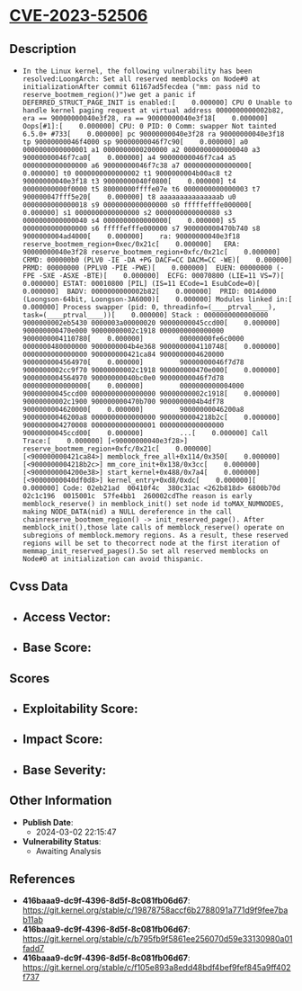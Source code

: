 
# [CVE-2023-52506](https://cve.mitre.org/cgi-bin/cvename.cgi?name=CVE-2023-52506)

## Description

- `In the Linux kernel, the following vulnerability has been resolved:LoongArch: Set all reserved memblocks on Node#0 at initializationAfter commit 61167ad5fecdea ("mm: pass nid to reserve_bootmem_region()")we get a panic if DEFERRED_STRUCT_PAGE_INIT is enabled:[    0.000000] CPU 0 Unable to handle kernel paging request at virtual address 0000000000002b82, era == 90000000040e3f28, ra == 90000000040e3f18[    0.000000] Oops[#1]:[    0.000000] CPU: 0 PID: 0 Comm: swapper Not tainted 6.5.0+ #733[    0.000000] pc 90000000040e3f28 ra 90000000040e3f18 tp 90000000046f4000 sp 90000000046f7c90[    0.000000] a0 0000000000000001 a1 0000000000200000 a2 0000000000000040 a3 90000000046f7ca0[    0.000000] a4 90000000046f7ca4 a5 0000000000000000 a6 90000000046f7c38 a7 0000000000000000[    0.000000] t0 0000000000000002 t1 9000000004b00ac8 t2 90000000040e3f18 t3 90000000040f0800[    0.000000] t4 00000000000f0000 t5 80000000ffffe07e t6 0000000000000003 t7 900000047fff5e20[    0.000000] t8 aaaaaaaaaaaaaaab u0 0000000000000018 s9 0000000000000000 s0 fffffefffe000000[    0.000000] s1 0000000000000000 s2 0000000000000080 s3 0000000000000040 s4 0000000000000000[    0.000000] s5 0000000000000000 s6 fffffefffe000000 s7 900000000470b740 s8 9000000004ad4000[    0.000000]    ra: 90000000040e3f18 reserve_bootmem_region+0xec/0x21c[    0.000000]   ERA: 90000000040e3f28 reserve_bootmem_region+0xfc/0x21c[    0.000000]  CRMD: 000000b0 (PLV0 -IE -DA +PG DACF=CC DACM=CC -WE)[    0.000000]  PRMD: 00000000 (PPLV0 -PIE -PWE)[    0.000000]  EUEN: 00000000 (-FPE -SXE -ASXE -BTE)[    0.000000]  ECFG: 00070800 (LIE=11 VS=7)[    0.000000] ESTAT: 00010800 [PIL] (IS=11 ECode=1 EsubCode=0)[    0.000000]  BADV: 0000000000002b82[    0.000000]  PRID: 0014d000 (Loongson-64bit, Loongson-3A6000)[    0.000000] Modules linked in:[    0.000000] Process swapper (pid: 0, threadinfo=(____ptrval____), task=(____ptrval____))[    0.000000] Stack : 0000000000000000 9000000002eb5430 0000003a00000020 90000000045ccd00[    0.000000]         900000000470e000 90000000002c1918 0000000000000000 9000000004110780[    0.000000]         00000000fe6c0000 0000000480000000 9000000004b4e368 9000000004110748[    0.000000]         0000000000000000 900000000421ca84 9000000004620000 9000000004564970[    0.000000]         90000000046f7d78 9000000002cc9f70 90000000002c1918 900000000470e000[    0.000000]         9000000004564970 90000000040bc0e0 90000000046f7d78 0000000000000000[    0.000000]         0000000000004000 90000000045ccd00 0000000000000000 90000000002c1918[    0.000000]         90000000002c1900 900000000470b700 9000000004b4df78 9000000004620000[    0.000000]         90000000046200a8 90000000046200a8 0000000000000000 9000000004218b2c[    0.000000]         9000000004270008 0000000000000001 0000000000000000 90000000045ccd00[    0.000000]         ...[    0.000000] Call Trace:[    0.000000] [<90000000040e3f28>] reserve_bootmem_region+0xfc/0x21c[    0.000000] [<900000000421ca84>] memblock_free_all+0x114/0x350[    0.000000] [<9000000004218b2c>] mm_core_init+0x138/0x3cc[    0.000000] [<9000000004200e38>] start_kernel+0x488/0x7a4[    0.000000] [<90000000040df0d8>] kernel_entry+0xd8/0xdc[    0.000000][    0.000000] Code: 02eb21ad  00410f4c  380c31ac <262b818d> 6800b70d  02c1c196  0015001c  57fe4bb1  260002cdThe reason is early memblock_reserve() in memblock_init() set node id toMAX_NUMNODES, making NODE_DATA(nid) a NULL dereference in the call chainreserve_bootmem_region() -> init_reserved_page(). After memblock_init(),those late calls of memblock_reserve() operate on subregions of memblock.memory regions. As a result, these reserved regions will be set to thecorrect node at the first iteration of memmap_init_reserved_pages().So set all reserved memblocks on Node#0 at initialization can avoid thispanic.`

## Cvss Data

- **Access Vector**:
  - 
- **Base Score**:
  - 

## Scores

- **Exploitability Score**:
  - 
- **Impact Score**:
  - 
- **Base Severity**:
  - 

## Other Information

- **Publish Date**:
  - 2024-03-02 22:15:47
- **Vulnerability Status**:
  - Awaiting Analysis

## References

- **416baaa9-dc9f-4396-8d5f-8c081fb06d67**: https://git.kernel.org/stable/c/19878758accf6b2788091a771d9f9fee7bab11ab
- **416baaa9-dc9f-4396-8d5f-8c081fb06d67**: https://git.kernel.org/stable/c/b795fb9f5861ee256070d59e33130980a01fadd7
- **416baaa9-dc9f-4396-8d5f-8c081fb06d67**: https://git.kernel.org/stable/c/f105e893a8edd48bdf4bef9fef845a9ff402f737
